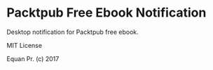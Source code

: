 # Packtpub Free Ebook Notification

Desktop notification for Packtpub free ebook.


MIT License

Equan Pr. (c) 2017
